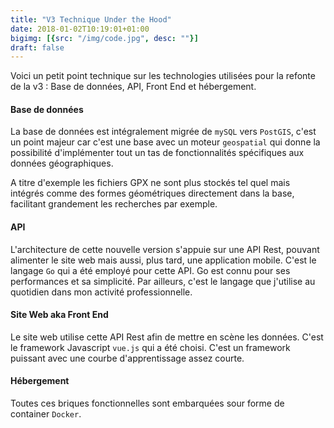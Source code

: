 ```yaml
---
title: "V3 Technique Under the Hood"
date: 2018-01-02T10:19:01+01:00
bigimg: [{src: "/img/code.jpg", desc: ""}]
draft: false
---
```


Voici un petit point technique sur les technologies utilisées pour la refonte de
la v3 : Base de données, API, Front End et hébergement.

<!--more-->

#### Base de données

La base de données est intégralement migrée de `mySQL` vers `PostGIS`, c'est un
point majeur car c'est une base avec un moteur `geospatial` qui donne la
possibilité d'implémenter tout un tas de fonctionnalités spécifiques aux données
géographiques.

A titre d'exemple les fichiers GPX ne sont plus stockés tel quel mais intégrés
comme des formes géométriques directement dans la base, facilitant grandement
les recherches par exemple.

#### API

L'architecture de cette nouvelle version s'appuie sur une API Rest, pouvant
alimenter le site web mais aussi, plus tard, une application mobile. C'est le
langage `Go` qui a été employé pour cette API. Go est connu pour ses
performances et sa simplicité. Par ailleurs, c'est le langage que j'utilise au
quotidien dans mon activité professionnelle.

#### Site Web aka Front End

Le site web utilise cette API Rest afin de mettre en scène les données. C'est le
framework Javascript `vue.js` qui a été choisi. C'est un framework puissant avec
une courbe d'apprentissage assez courte.

#### Hébergement

Toutes ces briques fonctionnelles sont embarquées sour forme de container
`Docker`.
